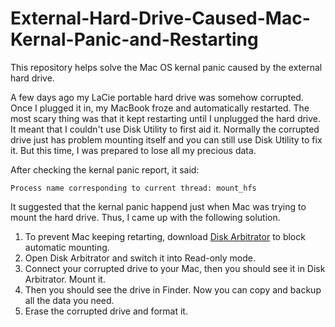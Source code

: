# External-Hard-Drive-Caused-Mac-Kernal-Panic-and-Restarting
This repository helps solve the Mac OS kernal panic caused by the external hard drive.

A few days ago my LaCie portable hard drive was somehow corrupted. Once I plugged it in, my MacBook froze and automatically restarted. The most scary thing was that it kept restarting until I unplugged the hard drive. It meant that I couldn't use Disk Utility to first aid it.
Normally the corrupted drive just has problem mounting itself and you can still use Disk Utility to fix it. But this time, I was prepared to lose all my precious data.

After checking the kernal panic report, it said:
```
Process name corresponding to current thread: mount_hfs
```
It suggested that the kernal panic happend just when Mac was trying to mount the hard drive.
Thus, I came up with the following solution.

1. To prevent Mac keeping retarting, download [Disk Arbitrator](https://github.com/aburgh/Disk-Arbitrator) to block automatic mounting. 
2. Open Disk Arbitrator and switch it into Read-only mode.
3. Connect your corrupted drive to your Mac, then you should see it in Disk Arbitrator. Mount it.
4. Then you should see the drive in Finder. Now you can copy and backup all the data you need.
5. Erase the corrupted drive and format it.

